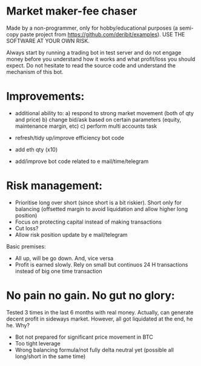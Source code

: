 # Market maker-fee chaser
Made by a non-programmer, only for hobby/educational purposes (a semi-copy paste project from https://github.com/deribit/examples). USE THE SOFTWARE AT YOUR OWN RISK.

Always start by running a trading bot in test server and do not engage money before you understand how it works and what profit/loss you should expect. Do not hesitate to read the source code and understand the mechanism of this bot.

# Improvements:
- additional ability to:
  a) respond to strong market movement (both of qty and price)
  b) change bid/ask based on certain parameters (equity, maintenance margin, etc)
  c) perform multi accounts task

- refresh/tidy up/improve efficiency bot code
- add eth qty (x10)
- add/improve bot code related to e mail/time/telegram


# Risk management:
- Prioritise long over short (since short is a bit riskier). Short only for balancing (offsetted margin to avoid liquidation and allow higher long position)
- Focus on protecting capital instead of making transactions
- Cut loss?
- Allow risk position update by e mail/telegram

Basic premises:
- All up, will be go down. And, vice versa
- Profit is earned slowly. Rely on small but continuos 24 H transactions instead of big one time transaction

# No pain no gain. No gut no glory:
Tested 3 times in the last 6 months with real money. Actually, can generate decent profit in sideways market. However, all got liquidated at the end, he he. Why?
- Bot not prepared for significant price movement in BTC
- Too tight leverage
- Wrong balancing formula/not fully delta neutral yet (possible all long/short in the same time)

